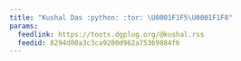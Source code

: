 ```yaml
---
title: "Kushal Das :python: :tor: \U0001F1F5\U0001F1F8"
params:
  feedlink: https://toots.dgplug.org/@kushal.rss
  feedid: 8294d00a3c3ca9200d962a75369884f6
---
```

